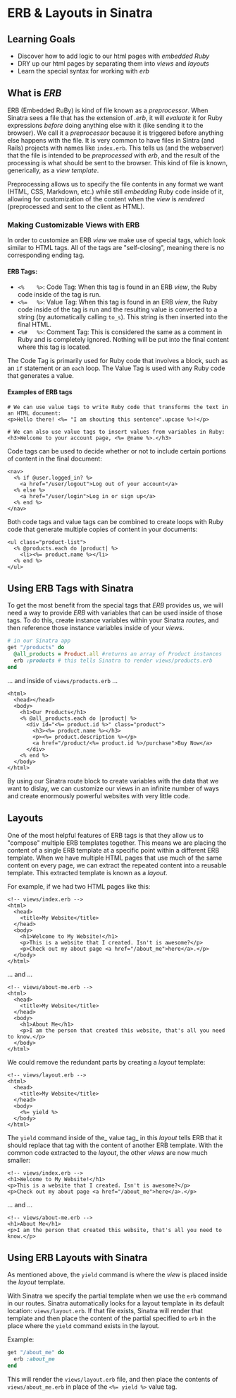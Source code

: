 # ERB & Layouts in Sinatra
## Learning Goals
- Discover how to add logic to our html pages with _embedded Ruby_
- DRY up our html pages by separating them into _views_ and _layouts_
- Learn the special syntax for working with _erb_

## What is _ERB_
ERB (Embedded RuBy) is kind of file known as a _preprocessor_. When Sinatra sees a file that has the extension of _.erb_, it will _evaluate_ it for Ruby expressions _before_ doing anything else with it (like sending it to the browser). We call it a _preprocessor_ because it is triggered before anything else happens with the file. It is very common to have files in Sintra (and Rails) projects with names like `index.erb`. This tells us (and the webserver) that the file is intended to be _preprocessed_ with _erb_, and the result of the processing is what should be sent to the browser. This kind of file is known, generically, as a _view template_.

Preprocessing allows us to specify the file contents in any format we want (HTML, CSS, Markdown, etc.) while still _embedding_ Ruby code inside of it, allowing for customization of the content when the _view_ is _rendered_ (preprocessed and sent to the client as HTML).

### Making Customizable Views with ERB
In order to customize an ERB _view_ we make use of special tags, which look similar to HTML tags. All of the tags are "self-closing", meaning there is no corresponding ending tag.

#### ERB Tags:
- `<%    %>`: Code Tag: When this tag is found in an ERB _view_, the Ruby code inside of the tag is run.
- `<%=   %>`: Value Tag: When this tag is found in an ERB _view_, the Ruby code inside of the tag is run and the resulting value is converted to a string (by automatically calling `to_s`). This string is then inserted into the final HTML.
- `<%#   %>`: Comment Tag: This is considered the same as a comment in Ruby and is completely ignored. Nothing will be put into the final content where this tag is located.

The Code Tag is primarily used for Ruby code that involves a block, such as an `if` statement or an `each` loop. The Value Tag is used with any Ruby code that generates a value.

#### Examples of ERB tags
```erb
# We can use value tags to write Ruby code that transforms the text in an HTML document:
<p>Hello there! <%= "I am shouting this sentence".upcase %>!</p>

# We can also use value tags to insert values from variables in Ruby:
<h3>Welcome to your account page, <%= @name %>.</h3>
```

Code tags can be used to decide whether or not to include certain portions of content in the final document:

```erb
<nav>
  <% if @user.logged_in? %>
    <a href="/user/logout">Log out of your account</a>
  <% else %>
    <a href="/user/login">Log in or sign up</a>
  <% end %>
</nav>
```

Both code tags and value tags can be combined to create loops with Ruby code that generate multiple copies of content in your documents:

```erb
<ul class="product-list">
  <% @products.each do |product| %>
    <li><%= product.name %></li>
  <% end %>
</ul>
```

## Using ERB Tags with Sinatra
To get the most benefit from the special tags that _ERB_ provides us, we will need a way to provide _ERB_ with variables that can be used inside of those tags. To do this, create instance variables within your Sinatra _routes_, and then reference those instance variables inside of your _views_.

```ruby
# in our Sinatra app
get "/products" do
  @all_products = Product.all #returns an array of Product instances
  erb :products # this tells Sinatra to render views/products.erb
end
```
... and inside of `views/products.erb` ...
```erb
<html>
  <head></head>
  <body>
    <h1>Our Products</h1>
    <% @all_products.each do |product| %>
      <div id="<%= product.id %>" class="product">
        <h3><%= product.name %></h3>
        <p><%= product.description %></p>
        <a href="/product/<%= product.id %>/purchase">Buy Now</a>
      </div>
    <% end %>
  </body>
</html>
```

By using our Sinatra route block to create variables with the data that we want to dislay, we can customize our views in an infinite number of ways and create enormously powerful websites with very little code.

## Layouts
One of the most helpful features of ERB tags is that they allow us to "compose" multiple ERB templates together. This means we are placing the content of a single ERB template at a specific point within a different ERB template. When we have multiple HTML pages that use much of the same content on every page, we can extract the repeated content into a reusable template. This extracted template is known as a _layout_.

For example, if we had two HTML pages like this:
```erb
<!-- views/index.erb -->
<html>
  <head>
    <title>My Website</title>
  </head>
  <body>
    <h1>Welcome to My Website!</h1>
    <p>This is a website that I created. Isn't is awesome?</p>
    <p>Check out my about page <a href="/about_me">here</a>.</p>
  </body>
</html>
```
... and ...
```erb
<!-- views/about-me.erb -->
<html>
  <head>
    <title>My Website</title>
  </head>
  <body>
    <h1>About Me</h1>
    <p>I am the person that created this website, that's all you need to know.</p>
  </body>
</html>
```

We could remove the redundant parts by creating a _layout_ template:
```erb
<!-- views/layout.erb -->
<html>
  <head>
    <title>My Website</title>
  </head>
  <body>
    <%= yield %>
  </body>
</html>
```

The `yield` command inside of the_ value tag_ in this _layout_ tells ERB that it should replace that tag with the content of another ERB template. With the common code extracted to the _layout_, the other _views_ are now much smaller:

```erb
<!-- views/index.erb -->
<h1>Welcome to My Website!</h1>
<p>This is a website that I created. Isn't is awesome?</p>
<p>Check out my about page <a href="/about_me">here</a>.</p>
```
... and ...
```erb
<!-- views/about-me.erb -->
<h1>About Me</h1>
<p>I am the person that created this website, that's all you need to know.</p>
```

## Using ERB Layouts with Sinatra
As mentioned above, the `yield` command is where the _view_ is placed inside the _layout_ template.

With Sinatra we specify the partial template when we use the `erb` command in our routes. Sinatra automatically looks for a layout template in its default location: `views/layout.erb`. If that file exists, Sinatra will render that template and then place the content of the partial specified to `erb` in the place where the `yield` command exists in the layout.

Example:
```ruby
get "/about_me" do
  erb :about_me
end
```

This will render the `views/layout.erb` file, and then place the contents of `views/about_me.erb` in place of the `<%= yield %>` value tag.
